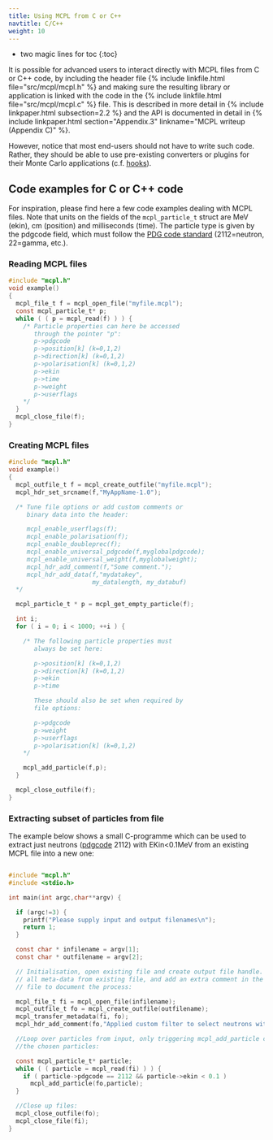 ```yaml
---
title: Using MCPL from C or C++
navtitle: C/C++
weight: 10
---
```


- two magic lines for toc
{:toc}

It is possible for advanced users to interact directly with MCPL files from C or
C++ code, by including the header file {% include linkfile.html file="src/mcpl/mcpl.h"
%} and making sure the resulting library or application
is linked with the code in the {% include linkfile.html file="src/mcpl/mcpl.c"
%} file. This is described in more detail in {% include linkpaper.html subsection=2.2
%} and the API is documented in detail in {% include linkpaper.html section="Appendix.3" linkname="MCPL writeup (Appendix C)"
%}.

However, notice that most end-users should not have to write such code. Rather,
they should be able to use pre-existing converters or plugins for their Monte
Carlo applications (c.f. [hooks](LOCAL:hooks)).

## Code examples for C or C++ code

For inspiration, please find here a few code examples dealing with MCPL files. Note that units on the fields  of the  `mcpl_particle_t` struct are MeV (ekin), cm (position) and milliseconds (time). The particle type is given by the pdgcode field, which must follow the [PDG code standard](http://pdg.lbl.gov/2014/reviews/rpp2014-rev-monte-carlo-numbering.pdf) (2112=neutron, 22=gamma, etc.).

### Reading MCPL files

```c
#include "mcpl.h"
void example()
{
  mcpl_file_t f = mcpl_open_file("myfile.mcpl");
  const mcpl_particle_t* p;
  while ( ( p = mcpl_read(f) ) ) {
    /* Particle properties can here be accessed
       through the pointer "p":
       p->pdgcode
       p->position[k] (k=0,1,2)
       p->direction[k] (k=0,1,2)
       p->polarisation[k] (k=0,1,2)
       p->ekin
       p->time
       p->weight
       p->userflags
    */
  }
  mcpl_close_file(f);
}
```

### Creating MCPL files

```c
#include "mcpl.h"
void example()
{
  mcpl_outfile_t f = mcpl_create_outfile("myfile.mcpl");
  mcpl_hdr_set_srcname(f,"MyAppName-1.0");

  /* Tune file options or add custom comments or
     binary data into the header:

     mcpl_enable_userflags(f);
     mcpl_enable_polarisation(f);
     mcpl_enable_doubleprec(f);
     mcpl_enable_universal_pdgcode(f,myglobalpdgcode);
     mcpl_enable_universal_weight(f,myglobalweight);
     mcpl_hdr_add_comment(f,"Some comment.");
     mcpl_hdr_add_data(f,"mydatakey",
                       my_datalength, my_databuf)
  */

  mcpl_particle_t * p = mcpl_get_empty_particle(f);

  int i;
  for ( i = 0; i < 1000; ++i ) {

    /* The following particle properties must
       always be set here:

       p->position[k] (k=0,1,2)
       p->direction[k] (k=0,1,2)
       p->ekin
       p->time

       These should also be set when required by
       file options:

       p->pdgcode
       p->weight
       p->userflags
       p->polarisation[k] (k=0,1,2)
    */

    mcpl_add_particle(f,p);
  }

  mcpl_close_outfile(f);
}
```

### Extracting subset of particles from file

The example below shows a small C-programme which can be used to extract just
neutrons ([pdgcode](http://pdg.lbl.gov/2014/reviews/rpp2014-rev-monte-carlo-numbering.pdf) 2112) with EKin<0.1MeV from an existing MCPL file into a new one:

```c

#include "mcpl.h"
#include <stdio.h>

int main(int argc,char**argv) {

  if (argc!=3) {
    printf("Please supply input and output filenames\n");
    return 1;
  }

  const char * infilename = argv[1];
  const char * outfilename = argv[2];

  // Initialisation, open existing file and create output file handle. Transfer
  // all meta-data from existing file, and add an extra comment in the output
  // file to document the process:

  mcpl_file_t fi = mcpl_open_file(infilename);
  mcpl_outfile_t fo = mcpl_create_outfile(outfilename);
  mcpl_transfer_metadata(fi, fo);
  mcpl_hdr_add_comment(fo,"Applied custom filter to select neutrons with ekin<100eV");

  //Loop over particles from input, only triggering mcpl_add_particle calls for
  //the chosen particles:

  const mcpl_particle_t* particle;
  while ( ( particle = mcpl_read(fi) ) ) {
    if ( particle->pdgcode == 2112 && particle->ekin < 0.1 )
      mcpl_add_particle(fo,particle);
  }

  //Close up files:
  mcpl_close_outfile(fo);
  mcpl_close_file(fi);
}
```
